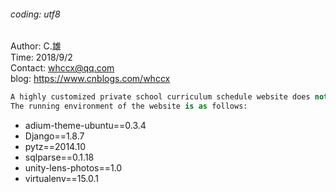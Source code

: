 ###### coding: utf8

   Author: C.雄                                                               
   Time: 2018/9/2    
   Contact: whccx@qq.com    
   blog: https://www.cnblogs.com/whccx    

```python django
A highly customized private school curriculum schedule website does not have universality, just to learn Django.       
The running environment of the website is as follows:
```

  * adium-theme-ubuntu==0.3.4
  * Django==1.8.7
  * pytz==2014.10
  * sqlparse==0.1.18
  * unity-lens-photos==1.0
  * virtualenv==15.0.1
